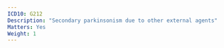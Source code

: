 ```yaml
---
ICD10: G212
Description: "Secondary parkinsonism due to other external agents"
Matters: Yes
Weight: 1
---
```


